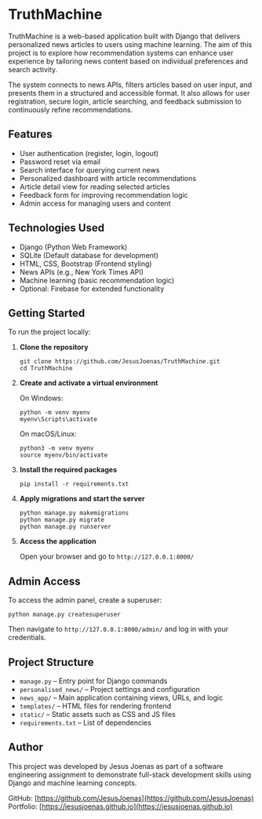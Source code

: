 # TruthMachine

TruthMachine is a web-based application built with Django that delivers personalized news articles to users using machine learning. The aim of this project is to explore how recommendation systems can enhance user experience by tailoring news content based on individual preferences and search activity.

The system connects to news APIs, filters articles based on user input, and presents them in a structured and accessible format. It also allows for user registration, secure login, article searching, and feedback submission to continuously refine recommendations.

## Features

- User authentication (register, login, logout)
- Password reset via email
- Search interface for querying current news
- Personalized dashboard with article recommendations
- Article detail view for reading selected articles
- Feedback form for improving recommendation logic
- Admin access for managing users and content

## Technologies Used

- Django (Python Web Framework)
- SQLite (Default database for development)
- HTML, CSS, Bootstrap (Frontend styling)
- News APIs (e.g., New York Times API)
- Machine learning (basic recommendation logic)
- Optional: Firebase for extended functionality

## Getting Started

To run the project locally:

1. **Clone the repository**

   ```
   git clone https://github.com/JesusJoenas/TruthMachine.git
   cd TruthMachine
   ```

2. **Create and activate a virtual environment**

   On Windows:

   ```
   python -m venv myenv
   myenv\Scripts\activate
   ```

   On macOS/Linux:

   ```
   python3 -m venv myenv
   source myenv/bin/activate
   ```

3. **Install the required packages**

   ```
   pip install -r requirements.txt
   ```

4. **Apply migrations and start the server**

   ```
   python manage.py makemigrations
   python manage.py migrate
   python manage.py runserver
   ```

5. **Access the application**

   Open your browser and go to `http://127.0.0.1:8000/`

## Admin Access

To access the admin panel, create a superuser:

```
python manage.py createsuperuser
```

Then navigate to `http://127.0.0.1:8000/admin/` and log in with your credentials.

## Project Structure

- `manage.py` – Entry point for Django commands
- `personalised_news/` – Project settings and configuration
- `news_app/` – Main application containing views, URLs, and logic
- `templates/` – HTML files for rendering frontend
- `static/` – Static assets such as CSS and JS files
- `requirements.txt` – List of dependencies

## Author

This project was developed by Jesus Joenas as part of a software engineering assignment to demonstrate full-stack development skills using Django and machine learning concepts.

GitHub: [https://github.com/JesusJoenas](https://github.com/JesusJoenas)  
Portfolio: [https://jesusjoenas.github.io](https://jesusjoenas.github.io)
